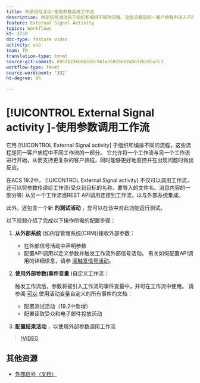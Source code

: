 ```yaml
---
title: 外部信号活动-使用参数调用工作流
description: 外部信号活动用于组织和编排不同的流程，这些流程是同一客户旅程中进入不同工作流的一部分。 它允许将一个工作流与另一个工作流进行开始，从而支持更复杂的客户旅程，同时能够更好地监控并在出现问题时做出反应。
feature: External Signal Activity
topics: Workflows
kt: 2750
doc-type: feature video
activity: use
team: TM
translation-type: tm+mt
source-git-commit: b95fb2360d6336c941e7b92a6e2abb376185a7c3
workflow-type: tm+mt
source-wordcount: '332'
ht-degree: 0%

---
```



# [!UICONTROL External Signal activity ]-使用参数调用工作流

它用 [!UICONTROL External Signal activity] 于组织和编排不同的流程，这些流程是同一客户旅程中不同工作流的一部分。 它允许将一个工作流与另一个工作流进行开始，从而支持更复杂的客户旅程，同时能够更好地监控并在出现问题时做出反应。

在ACS 19.2中， [!UICONTROL External Signal activity] 不仅可以调用工作流，还可以将参数传递给工作流(受众到目标的名称、要导入的文件名、消息内容的一部分等) 从另一个工作流或REST API调用连接到工作流，以与外部系统集成。

此外，还包含一个新 **的测试活动** ，您可以在该中对此功能运行测试。

以下视频介绍了完成以下操作所需的配置步骤：

1. **从外部系统** (如内容管理系统(CRM))接收外部参数：

   * 在外部信号活动中声明参数
   * 配置API调用以定义参数并触发工作流外部信号活动。 有关如何配置API调用的详细信息，请参 [阅触发信号活动](https://docs.campaign.adobe.com/doc/standard/en/api/ACS_API.html#triggering-a-signal-activity)。

1. **使用外部参数(事件变量** )自定义工作流：

   触发工作流后，参数将被引入工作流的事件变量中，并可在工作流中使用。 请参阅 [可以](https://helpx.adobe.com/campaign/standard/automating/using/calling-a-workflow-with-external-parameters.html) 使用活动变量自定义的所有事件的文档：

   * 配置测试活动（19.2中新增）
   * 配置读取受众和电子邮件投放活动

1. **配置结束活动** ，以使用外部参数调用工作流

>[!VIDEO](https://video.tv.adobe.com/v/27249/?quality=12)

## 其他资源

* [外部信号（文档）](https://docs.adobe.com/content/help/en/campaign-standard/using/managing-processes-and-data/data-management-activities/external-api.html)
